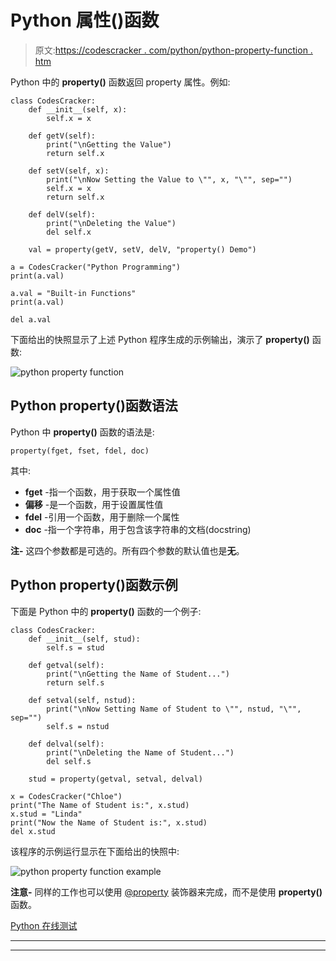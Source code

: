 # Python 属性()函数

> 原文:[https://codescracker . com/python/python-property-function . htm](https://codescracker.com/python/python-property-function.htm)

Python 中的 **property()** 函数返回 property 属性。例如:

```
class CodesCracker:
    def __init__(self, x):
        self.x = x

    def getV(self):
        print("\nGetting the Value")
        return self.x

    def setV(self, x):
        print("\nNow Setting the Value to \"", x, "\"", sep="")
        self.x = x
        return self.x

    def delV(self):
        print("\nDeleting the Value")
        del self.x

    val = property(getV, setV, delV, "property() Demo")

a = CodesCracker("Python Programming")
print(a.val)

a.val = "Built-in Functions"
print(a.val)

del a.val
```

下面给出的快照显示了上述 Python 程序生成的示例输出，演示了 **property()** 函数:

![python property function](../Images/85eac3d9a823ebb390e57cb8dec63a7c.png)

## Python property()函数语法

Python 中 **property()** 函数的语法是:

```
property(fget, fset, fdel, doc)
```

其中:

*   **fget** -指一个函数，用于获取一个属性值
*   **偏移** -是一个函数，用于设置属性值
*   **fdel** -引用一个函数，用于删除一个属性
*   **doc** -指一个字符串，用于包含该字符串的文档(docstring)

**注-** 这四个参数都是可选的。所有四个参数的默认值也是**无**。

## Python property()函数示例

下面是 Python 中的 **property()** 函数的一个例子:

```
class CodesCracker:
    def __init__(self, stud):
        self.s = stud

    def getval(self):
        print("\nGetting the Name of Student...")
        return self.s

    def setval(self, nstud):
        print("\nNow Setting Name of Student to \"", nstud, "\"", sep="")
        self.s = nstud

    def delval(self):
        print("\nDeleting the Name of Student...")
        del self.s

    stud = property(getval, setval, delval)

x = CodesCracker("Chloe")
print("The Name of Student is:", x.stud)
x.stud = "Linda"
print("Now the Name of Student is:", x.stud)
del x.stud
```

该程序的示例运行显示在下面给出的快照中:

![python property function example](../Images/7b6a688472547660d29c01b1c9297a37.png)

**注意-** 同样的工作也可以使用 [@property](/python/python-property-decorator.htm) 装饰器来完成，而不是使用 **property()** 函数。

[Python 在线测试](/exam/showtest.php?subid=10)

* * *

* * *